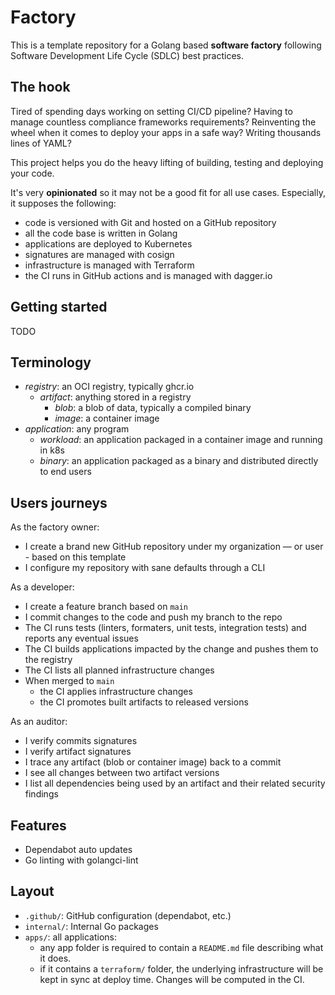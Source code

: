 # Factory

This is a template repository for a Golang based **software factory** following Software Development Life Cycle (SDLC) best practices.

## The hook

Tired of spending days working on setting CI/CD pipeline? Having to manage countless compliance frameworks requirements? Reinventing the wheel when it comes to deploy your apps in a safe way? Writing thousands lines of YAML?

This project helps you do the heavy lifting of building, testing and deploying your code.

It's very **opinionated** so it may not be a good fit for all use cases. Especially, it supposes the following:
* code is versioned with Git and hosted on a GitHub repository
* all the code base is written in Golang
* applications are deployed to Kubernetes
* signatures are managed with cosign
* infrastructure is managed with Terraform
* the CI runs in GitHub actions and is managed with dagger.io

## Getting started

TODO

## Terminology

* *registry*: an OCI registry, typically ghcr.io
    * *artifact*: anything stored in a registry
        * *blob*: a blob of data, typically a compiled binary
        * *image*: a container image
* *application*: any program
    * *workload*: an application packaged in a container image and running in k8s
    * *binary*: an application packaged as a binary and distributed directly to end users

## Users journeys

As the factory owner:
* I create a brand new GitHub repository under my organization — or user - based on this template
* I configure my repository with sane defaults through a CLI

As a developer:
* I create a feature branch based on `main`
* I commit changes to the code and push my branch to the repo
* The CI runs tests (linters, formaters, unit tests, integration tests) and reports any eventual issues
* The CI builds applications impacted by the change and pushes them to the registry
* The CI lists all planned infrastructure changes
* When merged to `main`
    * the CI applies infrastructure changes
    * the CI promotes built artifacts to released versions

As an auditor:
* I verify commits signatures
* I verify artifact signatures
* I trace any artifact (blob or container image) back to a commit
* I see all changes between two artifact versions
* I list all dependencies being used by an artifact and their related security findings

## Features

* Dependabot auto updates
* Go linting with golangci-lint

## Layout

- `.github/`: GitHub configuration (dependabot, etc.)
- `internal/`: Internal Go packages
- `apps/`: all applications:
    - any app folder is required to contain a `README.md` file describing what it does.
    - if it contains a `terraform/` folder, the underlying infrastructure will be kept in sync at deploy time. Changes will be computed in the CI.
